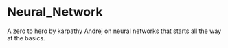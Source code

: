 # Neural_Network

A zero to hero by karpathy Andrej on neural networks that starts all the way at the basics. 
